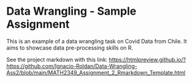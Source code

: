 # Data Wrangling - Sample Assignment
This is an example of a data wrangling task on Covid Data from Chile. It aims to showcase data pre-processing skills on R.

See the project markdown with this link:
https://htmlpreview.github.io/?https://github.com/Ignacio-Roldan/Data-Wrangling-Ass2/blob/main/MATH2349_Assignment_2_Rmarkdown_Template.html
